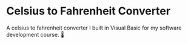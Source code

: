 # Celsius to Fahrenheit Converter

A celsius to fahrenheit converter I built in Visual Basic for my software development course. <span style="width: 250px">🌡️</span>

